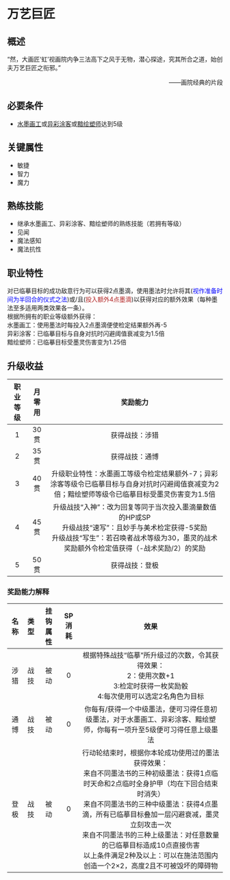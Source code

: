 # 万艺巨匠

## 概述

“然，大画匠‘虹’视画院内争三法高下之风于无物，潜心探途，究其所合之道，始创夫万艺巨匠之衔邪。”<br> <div align="right">——画院经典的片段</div>

## 必要条件

* <a href="../Traditional_Artist" target="_blank">水墨画工</a>或<a href="../Colorful_Artist" target="_blank">异彩涂客</a>或<a href="../Shaper_Artist" target="_blank">黯绘塑师</a>达到5级

## 关键属性

* 敏捷
* 智力
* 魔力

## 熟练技能

* 继承水墨画工、异彩涂客、黯绘塑师的熟练技能（若拥有等级）
* 见闻
* 魔法感知
* 魔法抗性

## 职业特性

对已临摹目标的成功敌意行为可以获得2点墨滴，使用墨法时允许将其(<font color="#0000FF">视作准备时间为半回合的仪式之法</font>)或/且(<font color="#B22222">投入额外4点墨滴</font>)以获得对应的额外效果（每种墨法至多适用两类效果各一条）。<br>根据所拥有的职业等级额外获得：<br>水墨画工：使用墨法时每投入2点墨滴便使检定结果额外再-5<br>异彩涂客：已临摹目标与自身对抗时闪避阈值衰减变为1.5倍<br>黯绘塑师：已临摹目标受墨灵伤害变为1.25倍

## 升级收益

职业等级|月零用|奖励能力
:--:|:--:|:--:
1|30贯|获得战技：涉猎
2|35贯|获得战技：通博
3|40贯|升级职业特性：水墨画工等级令检定结果额外-7；异彩涂客等级令已临摹目标与自身对抗时闪避阈值衰减变为2倍；黯绘塑师等级令已临摹目标受墨灵伤害变为1.5倍
4|45贯|升级战技“入神”：改为回复等同于当次投入墨滴量数值的HP或SP<br>升级战技“速写”：且妙手与美术检定获得-5奖励<br>升级战技“写生”：若召唤者战术等级为30，墨灵的战术奖励额外令检定值获得（-战术奖励/2）的奖励
5|50贯|获得战技：登极

### 奖励能力解释

名称|类型|挂钩属性|SP消耗|效果
:--:|:--:|:--:|:--:|:--:
涉猎|战技|被动|0|根据特殊战技“临摹”所升级过的次数，令其获得效果：<br>2：使用次数+1<br>3:检定时获得一枚奖励骰<br>4:每次使用可以选定2名角色为目标
通博|战技|被动|0|你每有/获得一个中级墨法，便可习得任意初级墨法，对于水墨画工、异彩涂客、黯绘塑师，你每有一项升至5级便可习得任意上级墨法
登极|战技|被动|0|行动轮结束时，根据你本轮成功使用过的墨法获得效果：<br>来自不同墨法书的三种初级墨法：获得1点临时天命和2点临时全身护甲（均在下回合结束时消失）<br>来自不同墨法书的三种中级墨法：获得4点墨滴，所有已临摹目标叠加一层闪避衰减，墨灵立刻攻击一次<br>来自不同墨法书的三种上级墨法：对任意数量的已临摹目标造成10点直接伤害<br>以上条件满足2种及以上：可以在施法范围内创造一个2×2，高度2且不可被毁坏的障碍物